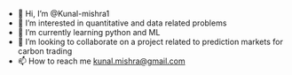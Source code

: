 - 👋 Hi, I’m @Kunal-mishra1
- 👀 I’m interested in quantitative and data related problems
- 🌱 I’m currently learning python and ML
- 💞️ I’m looking to collaborate on a project related to prediction markets for carbon trading
- 📫 How to reach me kunal.mishra@gmail.com

<!---
Kunal-mishra1/Kunal-mishra1 is a ✨ special ✨ repository because its `README.md` (this file) appears on your GitHub profile.
You can click the Preview link to take a look at your changes.
--->
